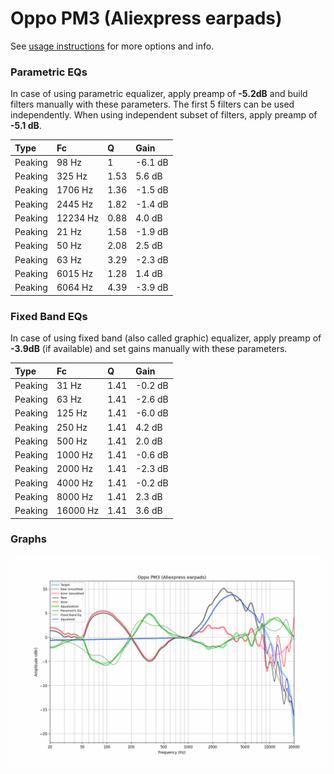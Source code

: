 # Oppo PM3 (Aliexpress earpads)
See [usage instructions](https://github.com/jaakkopasanen/AutoEq#usage) for more options and info.

### Parametric EQs
In case of using parametric equalizer, apply preamp of **-5.2dB** and build filters manually
with these parameters. The first 5 filters can be used independently.
When using independent subset of filters, apply preamp of **-5.1 dB**.

| Type    | Fc       |    Q | Gain    |
|:--------|:---------|:-----|:--------|
| Peaking | 98 Hz    | 1    | -6.1 dB |
| Peaking | 325 Hz   | 1.53 | 5.6 dB  |
| Peaking | 1706 Hz  | 1.36 | -1.5 dB |
| Peaking | 2445 Hz  | 1.82 | -1.4 dB |
| Peaking | 12234 Hz | 0.88 | 4.0 dB  |
| Peaking | 21 Hz    | 1.58 | -1.9 dB |
| Peaking | 50 Hz    | 2.08 | 2.5 dB  |
| Peaking | 63 Hz    | 3.29 | -2.3 dB |
| Peaking | 6015 Hz  | 1.28 | 1.4 dB  |
| Peaking | 6064 Hz  | 4.39 | -3.9 dB |

### Fixed Band EQs
In case of using fixed band (also called graphic) equalizer, apply preamp of **-3.9dB**
(if available) and set gains manually with these parameters.

| Type    | Fc       |    Q | Gain    |
|:--------|:---------|:-----|:--------|
| Peaking | 31 Hz    | 1.41 | -0.2 dB |
| Peaking | 63 Hz    | 1.41 | -2.6 dB |
| Peaking | 125 Hz   | 1.41 | -6.0 dB |
| Peaking | 250 Hz   | 1.41 | 4.2 dB  |
| Peaking | 500 Hz   | 1.41 | 2.0 dB  |
| Peaking | 1000 Hz  | 1.41 | -0.6 dB |
| Peaking | 2000 Hz  | 1.41 | -2.3 dB |
| Peaking | 4000 Hz  | 1.41 | -0.2 dB |
| Peaking | 8000 Hz  | 1.41 | 2.3 dB  |
| Peaking | 16000 Hz | 1.41 | 3.6 dB  |

### Graphs
![](./Oppo%20PM3%20(Aliexpress%20earpads).png)